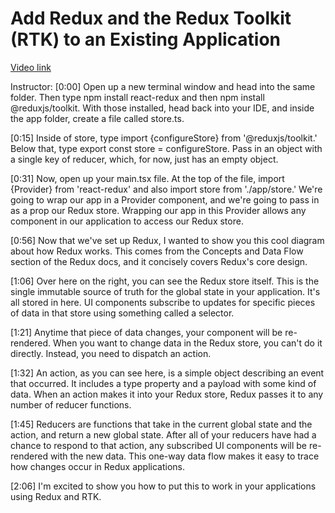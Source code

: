 # Add Redux and the Redux Toolkit (RTK) to an Existing Application

[Video link](https://www.egghead.io/lessons/react-add-redux-and-the-redux-toolkit-rtk-to-an-existing-application?pl=modern-redux-with-redux-toolkit-rtk-and-typescript-64f243c8)

Instructor: [0:00] Open up a new terminal window and head into the same folder. Then type npm install react-redux and then npm install @reduxjs/toolkit. With those installed, head back into your IDE, and inside the app folder, create a file called store.ts.

[0:15] Inside of store, type import {configureStore} from '@reduxjs/toolkit.' Below that, type export const store = configureStore. Pass in an object with a single key of reducer, which, for now, just has an empty object.

[0:31] Now, open up your main.tsx file. At the top of the file, import {Provider} from 'react-redux' and also import store from './app/store.' We're going to wrap our app in a Provider component, and we're going to pass in as a prop our Redux store. Wrapping our app in this Provider allows any component in our application to access our Redux store.

[0:56] Now that we've set up Redux, I wanted to show you this cool diagram about how Redux works. This comes from the Concepts and Data Flow section of the Redux docs, and it concisely covers Redux's core design.

[1:06] Over here on the right, you can see the Redux store itself. This is the single immutable source of truth for the global state in your application. It's all stored in here. UI components subscribe to updates for specific pieces of data in that store using something called a selector.

[1:21] Anytime that piece of data changes, your component will be re-rendered. When you want to change data in the Redux store, you can't do it directly. Instead, you need to dispatch an action.

[1:32] An action, as you can see here, is a simple object describing an event that occurred. It includes a type property and a payload with some kind of data. When an action makes it into your Redux store, Redux passes it to any number of reducer functions.

[1:45] Reducers are functions that take in the current global state and the action, and return a new global state. After all of your reducers have had a chance to respond to that action, any subscribed UI components will be re-rendered with the new data. This one-way data flow makes it easy to trace how changes occur in Redux applications.

[2:06] I'm excited to show you how to put this to work in your applications using Redux and RTK.

